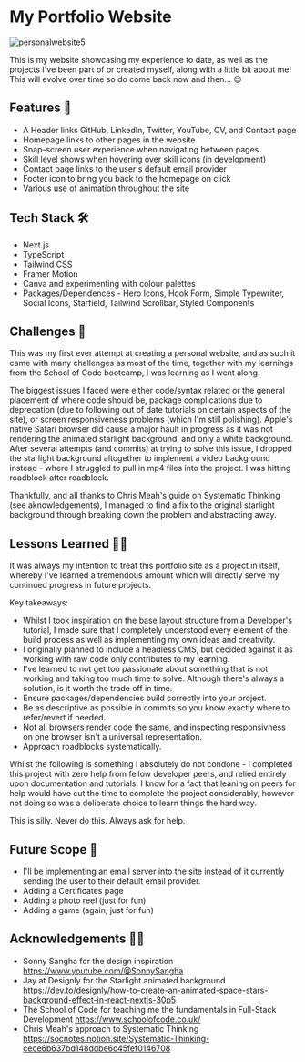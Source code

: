 # My Portfolio Website
![personalwebsite5](https://github.com/Niklikescode/portfolio/assets/142637426/c3dc511c-48eb-4b9f-90a0-9f73d8da056d)

This is my website showcasing my experience to date, as well as the projects I've been part of or created myself, along with a little bit about me!
This will evolve over time so do come back now and then... 😉


## Features 📱

- A Header links GitHub, LinkedIn, Twitter, YouTube, CV, and Contact page
- Homepage links to other pages in the website
- Snap-screen user experience when navigating between pages
- Skill level shows when hovering over skill icons (in development)
- Contact page links to the user's default email provider
- Footer icon to bring you back to the homepage on click
- Various use of animation throughout the site


## Tech Stack 🛠️

- Next.js
- TypeScript
- Tailwind CSS
- Framer Motion
- Canva and experimenting with colour palettes
- Packages/Dependences - Hero Icons, Hook Form, Simple Typewriter, Social Icons, Starfield, Tailwind Scrollbar, Styled Components


## Challenges 🤔

This was my first ever attempt at creating a personal website, and as such it came with many challenges as most of the time, together with my learnings from the School of Code bootcamp, I was learning as I went along.

The biggest issues I faced were either code/syntax related or the general placement of where code should be, package complications due to deprecation (due to following out of date tutorials on certain aspects of the site), or screen responsiveness problems (which I'm still polishing). Apple's native Safari browser did cause a major hault in progress as it was not rendering the animated starlight background, and only a white background. After several attempts (and commits) at trying to solve this issue, I dropped the starlight background altogether to implement a video background instead - where I struggled to pull in mp4 files into the project. I was hitting roadblock after roadblock.

Thankfully, and all thanks to Chris Meah's guide on Systematic Thinking (see aknowledgements), I managed to find a fix to the original starlight background through breaking down the problem and abstracting away.


## Lessons Learned ✍🏽

It was always my intention to treat this portfolio site as a project in itself, whereby I've learned a tremendous amount which will directly serve my continued progress in future projects. 

Key takeaways:
- Whilst I took inspiration on the base layout structure from a Developer's tutorial, I made sure that I completely understood every element of the build process as well as implementing my own ideas and creativity.
- I originally planned to include a headless CMS, but decided against it as working with raw code only contributes to my learning.
- I've learned to not get too passionate about something that is not working and taking too much time to solve. Although there's always a solution, is it worth the trade off in time.
- Ensure packages/dependencies build correctly into your project.
- Be as descriptive as possible in commits so you know exactly where to refer/revert if needed.
- Not all browsers render code the same, and inspecting responsivness on one browser isn't a universal representation.
- Approach roadblocks systematically.

Whilst the following is something I absolutely do not condone - I completed this project with zero help from fellow developer peers, and relied entirely upon documentation and tutorials. I know for a fact that leaning on peers for help would have cut the time to complete the project considerably, however not doing so was a deliberate choice to learn things the hard way.

This is silly. Never do this. Always ask for help.


## Future Scope 🤖

- I'll be implementing an email server into the site instead of it currently sending the user to their default email provider.
- Adding a Certificates page
- Adding a photo reel (just for fun)
- Adding a game (again, just for fun)


## Acknowledgements 👏🏽

 - Sonny Sangha for the design inspiration https://www.youtube.com/@SonnySangha
 - Jay at Designly for the Starlight animated background https://dev.to/designly/how-to-create-an-animated-space-stars-background-effect-in-react-nextjs-30p5
 - The School of Code for teaching me the fundamentals in Full-Stack Development https://www.schoolofcode.co.uk/
 - Chris Meah's approach to Systematic Thinking https://socnotes.notion.site/Systematic-Thinking-cece6b637bd148ddbe6c45fef0146708
